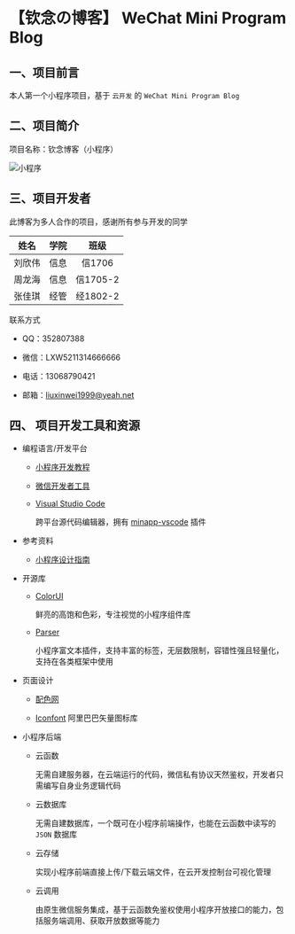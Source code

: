 # 【钦念の博客】 WeChat Mini Program Blog

## 一、项目前言

本人第一个小程序项目，基于 `云开发` 的 `WeChat Mini Program Blog`

## 二、项目简介

项目名称：钦念博客（小程序）

![小程序](https://ae01.alicdn.com/kf/H8bd159c050f645b2af1f0b201d2af888T.jpg)

## 三、项目开发者

此博客为多人合作的项目，感谢所有参与开发的同学

姓名|学院|班级
---|:--:|:---:
刘欣伟|信息|信1706
周龙海|信息|信1705-2
张佳琪|经管|经1802-2

联系方式

- QQ：352807388

- 微信：LXW5211314666666

- 电话：13068790421

- 邮箱：liuxinwei1999@yeah.net


## 四、 项目开发工具和资源

- 编程语言/开发平台

  - [小程序开发教程](https://developers.weixin.qq.com/miniprogram/dev/framework/)

  - [微信开发者工具](https://developers.weixin.qq.com/miniprogram/dev/devtools/download.html) 

  - [Visual Studio Code](https://code.visualstudio.com/) 

    跨平台源代码编辑器，拥有 [minapp-vscode](https://github.com/wx-minapp/minapp-vscode) 插件

- 参考资料

  - [小程序设计指南](https://developers.weixin.qq.com/miniprogram/design/)

- 开源库

  - [ColorUI](https://github.com/weilanwl/ColorUI)

    鲜亮的高饱和色彩，专注视觉的小程序组件库

  - [Parser](https://github.com/jin-yufeng/Parser)

    小程序富文本插件，支持丰富的标签，无层数限制，容错性强且轻量化，支持在各类框架中使用

- 页面设计

  - [配色网](http://www.peise.net/palette/)

  - [Iconfont](https://www.iconfont.cn/) 阿里巴巴矢量图标库


- 小程序后端

  - 云函数
  
    无需自建服务器，在云端运行的代码，微信私有协议天然鉴权，开发者只需编写自身业务逻辑代码

  - 云数据库
    
    无需自建数据库，一个既可在小程序前端操作，也能在云函数中读写的 `JSON` 数据库

  - 云存储
  
    实现小程序前端直接上传/下载云端文件，在云开发控制台可视化管理

  - 云调用
  
    由原生微信服务集成，基于云函数免鉴权使用小程序开放接口的能力，包括服务端调用、获取开放数据等能力


